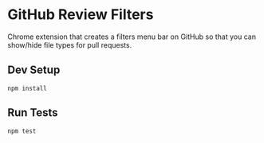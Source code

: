 # GitHub Review Filters

Chrome extension that creates a filters menu bar on GitHub so that you can show/hide file types for pull requests.

## Dev Setup

```shell
npm install
```

## Run Tests

```shell
npm test
```
